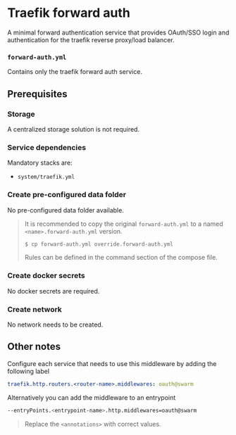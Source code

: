 # Traefik forward auth

A minimal forward authentication service that provides OAuth/SSO login and authentication for the traefik reverse proxy/load balancer.

### `forward-auth.yml`
Contains only the traefik forward auth service.

## Prerequisites
### Storage
A centralized storage solution is not required.

### Service dependencies
Mandatory stacks are:
- `system/traefik.yml`

### Create pre-configured data folder
No pre-configured data folder available.

> It is recommended to copy the original `forward-auth.yml` to a named `<name>.forward-auth.yml` version.
> ```sh
> $ cp forward-auth.yml override.forward-auth.yml
> ```
> Rules can be defined in the command section of the compose file.

### Create docker secrets
No docker secrets are required.

### Create network
No network needs to be created.

## Other notes
Configure each service that needs to use this middleware by adding the following label
```yml
traefik.http.routers.<router-name>.middlewares: oauth@swarm
```

Alternatively you can add the middleware to an entrypoint
```sh
--entryPoints.<entrypoint-name>.http.middlewares=oauth@swarm
```

> Replace the `<annotations>` with correct values.